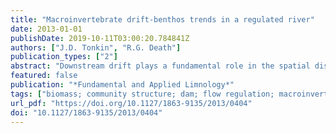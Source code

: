 ```yaml
---
title: "Macroinvertebrate drift-benthos trends in a regulated river"
date: 2013-01-01
publishDate: 2019-10-11T03:00:20.784841Z
authors: ["J.D. Tonkin", "R.G. Death"]
publication_types: ["2"]
abstract: "Downstream drift plays a fundamental role in the spatial distribution and community structure of lotic macroinvertebrates. We sampled both benthic and drifting macroinvertebrates at 15 sites, in three sections of river with varying flow alteration along the Tongariro River, New Zealand. Our objectives were to examine whether (i) benthic and drift density were linearly related throughout the river, (ii) the presence of dams affected the propensity of macroinvertebrates to drift, and (iii) drift propensity was related to benthic periphyton biomass or natural longitudinal patterns down the river. More taxa were collected from the drift than the benthos, although drift and benthic samples were generally taxonomically similar, despite some structural differences. Nonetheless, differences were evident between the major groups when assessing density and relative abundance links between the benthos and drift. The presence of dams did not affect the propensity of macroinvertebrates to drift on the whole, nor was propensity affected by periphyton biomass or distance from source. These results suggest that although altered periphyton biomass in downstream sections in the Tongariro River is altering the composition of benthic and drifting macroinvertebrates, drift propensity is unaffected. However, some deviations from linear relationships between benthic and drift density are evident suggesting these links may be taxon specific."
featured: false
publication: "*Fundamental and Applied Limnology*"
tags: ["biomass; community structure; dam; flow regulation; macroinvertebrate; periphyton; population density; relative abundance; spatial distribution", "New Zealand; North Island; Tongariro River; Waikato"]
url_pdf: "https://doi.org/10.1127/1863-9135/2013/0404"
doi: "10.1127/1863-9135/2013/0404"
---
```


